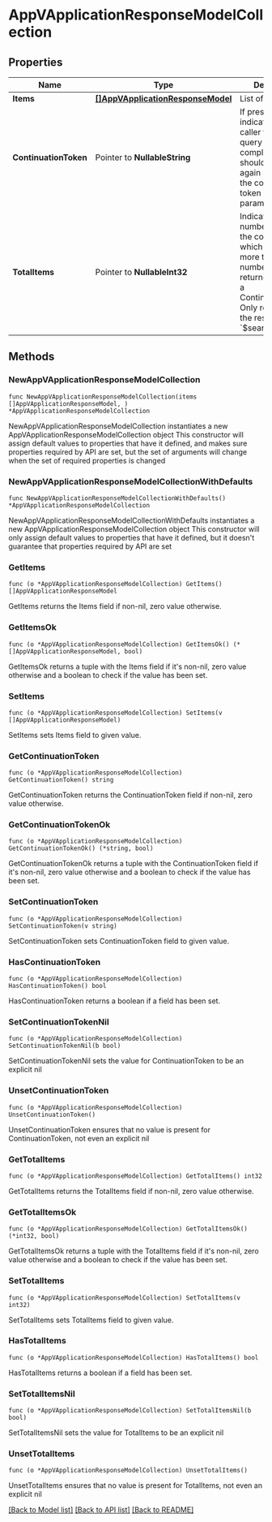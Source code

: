 # AppVApplicationResponseModelCollection

## Properties

Name | Type | Description | Notes
------------ | ------------- | ------------- | -------------
**Items** | [**[]AppVApplicationResponseModel**](AppVApplicationResponseModel.md) | List of items. | 
**ContinuationToken** | Pointer to **NullableString** | If present, indicates to the caller that the query was not complete, and they should call the API again specifying the continuation token as a query parameter. | [optional] 
**TotalItems** | Pointer to **NullableInt32** | Indicates the total number of items in the collection, which may be more than the number of Items returned, if there is a ContinuationToken.  Only returned in the response to &#x60;$search&#x60; APIs. | [optional] 

## Methods

### NewAppVApplicationResponseModelCollection

`func NewAppVApplicationResponseModelCollection(items []AppVApplicationResponseModel, ) *AppVApplicationResponseModelCollection`

NewAppVApplicationResponseModelCollection instantiates a new AppVApplicationResponseModelCollection object
This constructor will assign default values to properties that have it defined,
and makes sure properties required by API are set, but the set of arguments
will change when the set of required properties is changed

### NewAppVApplicationResponseModelCollectionWithDefaults

`func NewAppVApplicationResponseModelCollectionWithDefaults() *AppVApplicationResponseModelCollection`

NewAppVApplicationResponseModelCollectionWithDefaults instantiates a new AppVApplicationResponseModelCollection object
This constructor will only assign default values to properties that have it defined,
but it doesn't guarantee that properties required by API are set

### GetItems

`func (o *AppVApplicationResponseModelCollection) GetItems() []AppVApplicationResponseModel`

GetItems returns the Items field if non-nil, zero value otherwise.

### GetItemsOk

`func (o *AppVApplicationResponseModelCollection) GetItemsOk() (*[]AppVApplicationResponseModel, bool)`

GetItemsOk returns a tuple with the Items field if it's non-nil, zero value otherwise
and a boolean to check if the value has been set.

### SetItems

`func (o *AppVApplicationResponseModelCollection) SetItems(v []AppVApplicationResponseModel)`

SetItems sets Items field to given value.


### GetContinuationToken

`func (o *AppVApplicationResponseModelCollection) GetContinuationToken() string`

GetContinuationToken returns the ContinuationToken field if non-nil, zero value otherwise.

### GetContinuationTokenOk

`func (o *AppVApplicationResponseModelCollection) GetContinuationTokenOk() (*string, bool)`

GetContinuationTokenOk returns a tuple with the ContinuationToken field if it's non-nil, zero value otherwise
and a boolean to check if the value has been set.

### SetContinuationToken

`func (o *AppVApplicationResponseModelCollection) SetContinuationToken(v string)`

SetContinuationToken sets ContinuationToken field to given value.

### HasContinuationToken

`func (o *AppVApplicationResponseModelCollection) HasContinuationToken() bool`

HasContinuationToken returns a boolean if a field has been set.

### SetContinuationTokenNil

`func (o *AppVApplicationResponseModelCollection) SetContinuationTokenNil(b bool)`

 SetContinuationTokenNil sets the value for ContinuationToken to be an explicit nil

### UnsetContinuationToken
`func (o *AppVApplicationResponseModelCollection) UnsetContinuationToken()`

UnsetContinuationToken ensures that no value is present for ContinuationToken, not even an explicit nil
### GetTotalItems

`func (o *AppVApplicationResponseModelCollection) GetTotalItems() int32`

GetTotalItems returns the TotalItems field if non-nil, zero value otherwise.

### GetTotalItemsOk

`func (o *AppVApplicationResponseModelCollection) GetTotalItemsOk() (*int32, bool)`

GetTotalItemsOk returns a tuple with the TotalItems field if it's non-nil, zero value otherwise
and a boolean to check if the value has been set.

### SetTotalItems

`func (o *AppVApplicationResponseModelCollection) SetTotalItems(v int32)`

SetTotalItems sets TotalItems field to given value.

### HasTotalItems

`func (o *AppVApplicationResponseModelCollection) HasTotalItems() bool`

HasTotalItems returns a boolean if a field has been set.

### SetTotalItemsNil

`func (o *AppVApplicationResponseModelCollection) SetTotalItemsNil(b bool)`

 SetTotalItemsNil sets the value for TotalItems to be an explicit nil

### UnsetTotalItems
`func (o *AppVApplicationResponseModelCollection) UnsetTotalItems()`

UnsetTotalItems ensures that no value is present for TotalItems, not even an explicit nil

[[Back to Model list]](../README.md#documentation-for-models) [[Back to API list]](../README.md#documentation-for-api-endpoints) [[Back to README]](../README.md)



